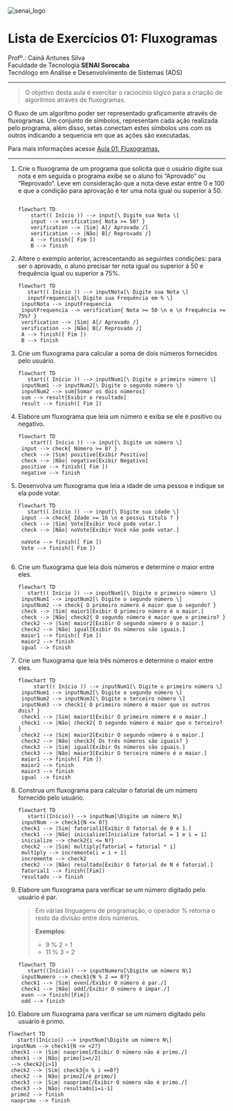 ![senai_logo](https://transparencia.sp.senai.br/Content/img/logo-senai.png)

# Lista de Exercícios 01: Fluxogramas

Profº.: Cainã Antunes Silva  
Faculdade de Tecnologia **SENAI Sorocaba**  
Tecnólogo em Análise e Desenvolvimento de Sistemas (ADS)
___


> O objetivo desta aula é exercitar o raciocínio lógico para a criação de algoritmos através de fluxogramas.  

O fluxo de um algorítmo poder ser representado graficamente através de fluxogramas. Um conjunto de símbolos, representam cada ação realizada pelo programa, além disso, setas conectam estes símbolos uns com os outros indicando a sequencia em que as ações são executadas.

Para mais informações acesse [Aula 01: Fluxogramas.](https://www.notion.so/cainaantunes/Aula-01-Fluxogramas-188bde521b3b80de90f7dbd9407af71e)

***

1. Crie o fluxograma de um programa que solicita que o usuário digite sua nota e em seguida o programa exibe se o aluno foi “Aprovado” ou “Reprovado”. Leve em consideração que a nota deve estar entre 0 e 100 e que a condição para aprovação é ter uma nota igual ou superior à 50.
   
    ```mermaid
   
    flowchart TD
        start(( Início )) --> input[\ Digite sua Nota \]
        input --> verification{ Nota >= 50? }
        verification --> |Sim| A[/ Aprovado /]
        verification --> |Não| B[/ Reprovado /]
        A --> finish([ Fim ])
        B --> finish
    ```
   
2. Altere o exemplo anterior, acrescentando as seguintes condições: para ser o aprovado, o aluno precisar ter nota igual ou superior à 50 e frequência igual ou superior a 75%.
   
   ```mermaid
   flowchart TD
      start(( Início )) --> inputNota[\ Digite sua Nota \]
      inputFrequencia[\ Digite sua Frequência em % \]
    inputNota --> inputFrequencia
    inputFrequencia --> verification{ Nota >= 50 \n e \n Frequência >= 75%? }
    verification --> |Sim| A[/ Aprovado /]
    verification --> |Não| B[/ Reprovado /]
    A --> finish([ Fim ])
    B --> finish
   ```
   
3. Crie um fluxograma para calcular a soma de dois números fornecidos pelo usuário.
   
   ```mermaid
   flowchart TD
      start(( Início )) --> inputNum1[\ Digite o primeiro número \]
    inputNum1 --> inputNum2[\ Digite o segundo número \]
    inputNum2 --> sum[Somar os dois números]
    sum --> result[Exibir o resultado]
    result --> finish([ Fim ])
   ```
   
4. Elabore um fluxograma que leia um número e exiba se ele é positivo ou negativo.
   
   ```mermaid
   flowchart TD
       start(( Início )) --> input[\ Digite um número \]
    input --> check{ Número >= 0? }
    check --> |Sim| positive[Exibir Positivo]
    check --> |Não| negative[Exibir Negativo]
    positive --> finish([ Fim ])
    negative --> finish
   ```
   
5. Desenvolva um fluxograma que leia a idade de uma pessoa e indique se ela pode votar.
   
   ```mermaid
   flowchart TD
      start(( Início )) --> input[\ Digite sua idade \]
    input --> check{ Idade >= 16 \n e possui titulo ? }
    check --> |Sim| Vote[Exibir Você pode votar.]
    check --> |Não| noVote[Exibir Você não pode votar.]
    
    noVote --> finish([ Fim ])
    Vote --> finish([ Fim ])
 

   ```
   
6. Crie um fluxograma que leia dois números e determine o maior entre eles.
   
   ```mermaid
   flowchart TD
      start(( Início )) --> inputNum1[\ Digite o primeiro número \]
    inputNum1 --> inputNum2[\ Digite o segundo número \]
    inputNum2 --> check{ O primeiro número é maior que o segundo? }
    check --> |Sim| maior1[Exibir O primeiro número é o maior.]
    check --> |Não| check2{ O segundo número é maior que o primeiro? }
    check2 --> |Sim| maior2[Exibir O segundo número é o maior.]
    check2 --> |Não| igual[Exibir Os números são iguais.]
    maior1 --> finish([ Fim ])
    maior2 --> finish
    igual --> finish
   ```
   
7. Crie um fluxograma que leia três números e determine o maior entre eles.
   
   ```mermaid
   flowchart TD
        start(( Início )) --> inputNum1[\ Digite o primeiro número \]
    inputNum1 --> inputNum2[\ Digite o segundo número \]
    inputNum2 --> inputNum3[\ Digite o terceiro número \]
    inputNum3 --> check1{ O primeiro número é maior que os outros dois? }
    check1 --> |Sim| maior1[Exibir O primeiro número é o maior.]
    check1 --> |Não| check2{ O segundo número é maior que o terceiro? }
    check2 --> |Sim| maior2[Exibir O segundo número é o maior.]
    check2 --> |Não| check3{ Os três números são iguais? }
    check3 --> |Sim| igual[Exibir Os números são iguais.]
    check3 --> |Não| maior3[Exibir O terceiro número é o maior.]
    maior1 --> finish([ Fim ])
    maior2 --> finish
    maior3 --> finish
    igual --> finish
   ```
   
8. Construa um fluxograma para calcular o fatorial de um número fornecido pelo usuário.
   
   ```mermaid
   flowchart TD
      start((Início)) --> inputNum[\Digite um número N\]
    inputNum --> check1{N <= 0?}
    check1 --> |Sim| fatorial1[Exibir O fatorial de 0 é 1.]
    check1 --> |Não| inicialize[Inicialize fatorial = 1 e i = 1]
    inicialize --> check2{i <= N?}
    check2 --> |Sim| multiply[fatorial = fatorial * i]
    multiply --> incremente[i = i + 1]
    incremente --> check2
    check2 --> |Não| resultado[Exibir O fatorial de N é fatorial.]
    fatorial1 --> finish([Fim])
    resultado --> finish
   
   ```
   
9. Elabore um fluxograma para verificar se um número digitado pelo usuário é par.
   
   > Em várias linguagens de programação, o operador % retorna o resto da divisão entre dois números.    
   > 
   >**Exemplos**:  
   > - 9 % 2 = 1  
   > - 11 % 3 = 2
   
   ```mermaid
   flowchart TD
      start((Início)) --> inputNumero[\Digite um número N\]
    inputNumero --> check1{N % 2 == 0?}
    check1 --> |Sim| even[/Exibir O número é par./]
    check1 --> |Não| odd[/Exibir O número é ímpar./]
    even --> finish([Fim])
    odd --> finish
   ```
   
10. Elabore um fluxograma para verificar se um número digitado pelo usuário é primo.
   
   ```mermaid
   flowchart TD
      start((Início)) --> inputNum[\Digite um número N\]
    inputNum --> check1{N <= <2?}
    check1 --> |Sim| naoprimo[/Exibir O número não é primo./]
    check1 --> |Não| primo[i=n/2]
    --> check2{i>1}
    check2 --> |Sim| check3{n % i ==0?}
    check2 --> |Não| primo2[/é primo/]
    check3 --> |Sim| naoprimo[/Exibir O número não é primo./]
    check3 --> |Não| resultado[i=i-1]
    primo2 --> finish
    naoprimo --> finish
   ```